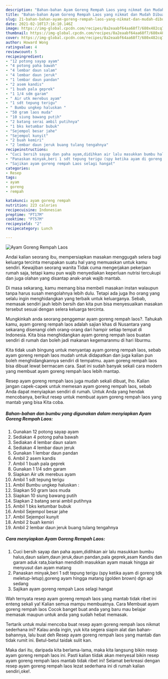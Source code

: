 ```yaml
---
description: "Bahan-bahan Ayam Goreng Rempah Laos yang nikmat dan Mudah Dibuat"
title: "Bahan-bahan Ayam Goreng Rempah Laos yang nikmat dan Mudah Dibuat"
slug: 21-bahan-bahan-ayam-goreng-rempah-laos-yang-nikmat-dan-mudah-dibuat
date: 2021-02-10T17:16:10.146Z
image: https://img-global.cpcdn.com/recipes/8a2eaabf64aa68f7/680x482cq70/ayam-goreng-rempah-laos-foto-resep-utama.jpg
thumbnail: https://img-global.cpcdn.com/recipes/8a2eaabf64aa68f7/680x482cq70/ayam-goreng-rempah-laos-foto-resep-utama.jpg
cover: https://img-global.cpcdn.com/recipes/8a2eaabf64aa68f7/680x482cq70/ayam-goreng-rempah-laos-foto-resep-utama.jpg
author: Howard Wong
ratingvalue: 4
reviewcount: 5
recipeingredient:
- "12 potong sayap ayam"
- "4 potong paha bawah"
- "4 lembar daun salam"
- "4 lembar daun jeruk"
- "1 lembar daun pandan"
- "2 asem kandis"
- "1 buah pala geprek"
- "1 1/4 sdm garam"
- " Air utk merebus ayam"
- "1 sdt tepung terigu"
- " Bumbu ungkep haluskan "
- "50 gram laos muda"
- "10 siung bawang putih"
- "2 batang serai ambil putihnya"
- "1 bks ketumbar bubuk"
- "Sejempol besar jahe"
- "Sejempol kunyit"
- "2 buah kemiri"
- "2 lembar daun jeruk buang tulang tengahnya"
recipeinstructions:
- "Cuci bersih sayap dan paha ayam,didihkan air lalu masukkan bumbu halus,daun salam,daun jeruk,daun pandan,pala geprek,asam Kandis dan garam aduk rata,biarkan mendidih masukkan ayam masak hingga air menyusut dan ayam matang"
- "Panaskan minyak,beri 1 sdt tepung terigu (spy ketika ayam di goreng tdk meletup-letup),goreng ayam hingga matang (golden brown) dgn api sedang"
- "Sajikan ayam goreng rempah Laos selagi hangat"
categories:
- Resep
tags:
- ayam
- goreng
- rempah

katakunci: ayam goreng rempah 
nutrition: 223 calories
recipecuisine: Indonesian
preptime: "PT17M"
cooktime: "PT57M"
recipeyield: "2"
recipecategory: Lunch

---
```



![Ayam Goreng Rempah Laos](https://img-global.cpcdn.com/recipes/8a2eaabf64aa68f7/680x482cq70/ayam-goreng-rempah-laos-foto-resep-utama.jpg)

Andai kalian seorang ibu, mempersiapkan masakan menggugah selera bagi keluarga tercinta merupakan suatu hal yang memuaskan untuk kamu sendiri. Kewajiban seorang  wanita Tidak cuma mengerjakan pekerjaan rumah saja, tetapi kamu pun wajib menyediakan keperluan nutrisi tercukupi dan juga olahan yang disantap anak-anak wajib mantab.

Di masa  sekarang, kamu memang bisa membeli masakan instan walaupun tanpa harus susah mengolahnya lebih dulu. Tetapi ada juga lho orang yang selalu ingin menghidangkan yang terbaik untuk keluarganya. Sebab, memasak sendiri jauh lebih bersih dan kita pun bisa menyesuaikan masakan tersebut sesuai dengan selera keluarga tercinta. 



Mungkinkah anda seorang penggemar ayam goreng rempah laos?. Tahukah kamu, ayam goreng rempah laos adalah sajian khas di Nusantara yang sekarang disenangi oleh orang-orang dari hampir setiap tempat di Indonesia. Kita bisa menghidangkan ayam goreng rempah laos buatan sendiri di rumah dan boleh jadi makanan kegemaranmu di hari liburmu.

Kita tidak usah bingung untuk menyantap ayam goreng rempah laos, sebab ayam goreng rempah laos mudah untuk didapatkan dan juga kalian pun boleh menghidangkannya sendiri di tempatmu. ayam goreng rempah laos bisa dibuat lewat bermacam cara. Saat ini sudah banyak sekali cara modern yang membuat ayam goreng rempah laos lebih mantap.

Resep ayam goreng rempah laos juga mudah sekali dibuat, lho. Kalian jangan capek-capek untuk memesan ayam goreng rempah laos, sebab Anda dapat menyiapkan sendiri di rumah. Untuk Anda yang hendak mencobanya, berikut resep untuk membuat ayam goreng rempah laos yang mantab yang bisa Kita coba.

<!--inarticleads1-->

##### Bahan-bahan dan bumbu yang digunakan dalam menyiapkan Ayam Goreng Rempah Laos:

1. Gunakan 12 potong sayap ayam
1. Sediakan 4 potong paha bawah
1. Sediakan 4 lembar daun salam
1. Sediakan 4 lembar daun jeruk
1. Gunakan 1 lembar daun pandan
1. Ambil 2 asem kandis
1. Ambil 1 buah pala geprek
1. Gunakan 1 1/4 sdm garam
1. Siapkan  Air utk merebus ayam
1. Ambil 1 sdt tepung terigu
1. Ambil  Bumbu ungkep haluskan :
1. Siapkan 50 gram laos muda
1. Siapkan 10 siung bawang putih
1. Siapkan 2 batang serai ambil putihnya
1. Ambil 1 bks ketumbar bubuk
1. Ambil Sejempol besar jahe
1. Ambil Sejempol kunyit
1. Ambil 2 buah kemiri
1. Ambil 2 lembar daun jeruk buang tulang tengahnya




<!--inarticleads2-->

##### Cara menyiapkan Ayam Goreng Rempah Laos:

1. Cuci bersih sayap dan paha ayam,didihkan air lalu masukkan bumbu halus,daun salam,daun jeruk,daun pandan,pala geprek,asam Kandis dan garam aduk rata,biarkan mendidih masukkan ayam masak hingga air menyusut dan ayam matang
1. Panaskan minyak,beri 1 sdt tepung terigu (spy ketika ayam di goreng tdk meletup-letup),goreng ayam hingga matang (golden brown) dgn api sedang
1. Sajikan ayam goreng rempah Laos selagi hangat




Wah ternyata resep ayam goreng rempah laos yang mantab tidak ribet ini enteng sekali ya! Kalian semua mampu membuatnya. Cara Membuat ayam goreng rempah laos Cocok banget buat anda yang baru mau belajar memasak maupun untuk anda yang sudah hebat memasak.

Tertarik untuk mulai mencoba buat resep ayam goreng rempah laos nikmat sederhana ini? Kalau anda ingin, yuk kita segera siapin alat dan bahan-bahannya, lalu buat deh Resep ayam goreng rempah laos yang mantab dan tidak rumit ini. Betul-betul taidak sulit kan. 

Maka dari itu, daripada kita berlama-lama, maka kita langsung bikin resep ayam goreng rempah laos ini. Pasti kalian tiidak akan menyesal bikin resep ayam goreng rempah laos mantab tidak ribet ini! Selamat berkreasi dengan resep ayam goreng rempah laos lezat sederhana ini di rumah kalian sendiri,oke!.

